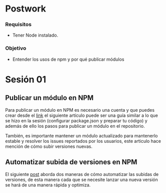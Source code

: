 # Postwork

### Requisitos

* Tener Node instalado.

### Objetivo

* Entender los usos de npm y por qué publicar módulos 

# Sesión 01

  ## Publicar un módulo en NPM

  Para publicar un módulo en NPM es necesario una cuenta y que puedes crear desde el [link](https://www.npmjs.com/signup) el siguiente artículo puede ser una guía similar a lo que se hizo en la sesión (configurar package.json y preparar tu código) y además de ello los pasos para publicar un módulo en el repositorio.

  También, es importante mantener un módulo actualizado para mantenerlo estable y resolver los issues reportados por los usuarios, este articulo hace mención de cómo subir versiones nuevas.

  ## Automatizar subida de versiones en NPM

  El siguiente [post](https://medium.com/@muzk/cómo-automatizar-la-subida-de-versiones-) aborda dos maneras de cómo automatizar las subidas de versiones, de esta manera cada que se necesite lanzar una nueva versión se hará de una manera rápida y optimiza.
